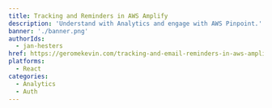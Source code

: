 ```yaml
---
title: Tracking and Reminders in AWS Amplify
description: 'Understand with Analytics and engage with AWS Pinpoint.'
banner: './banner.png'
authorIds:
  - jan-hesters
href: https://geromekevin.com/tracking-and-email-reminders-in-aws-amplify/
platforms:
  - React
categories:
  - Analytics
  - Auth
---
```

